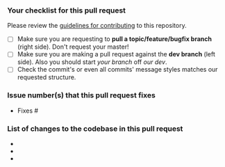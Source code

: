 ### Your checklist for this pull request
Please review the [guidelines for contributing](CONTRIBUTING.md) to this repository.

- [ ] Make sure you are requesting to **pull a topic/feature/bugfix branch** (right side). Don't request your master!
- [ ] Make sure you are making a pull request against the **dev branch** (left side). Also you should start *your branch* off *our dev*.
- [ ] Check the commit's or even all commits' message styles matches our requested structure.

### Issue number(s) that this pull request fixes
- Fixes #

### List of changes to the codebase in this pull request
- 
-
-